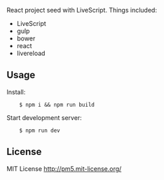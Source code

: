 
React project seed with LiveScript.  Things included:

* LiveScript
* gulp
* bower
* react
* livereload

Usage
-----

Install:

        $ npm i && npm run build

Start development server:

        $ npm run dev

License
-------

MIT License <http://pm5.mit-license.org/>
